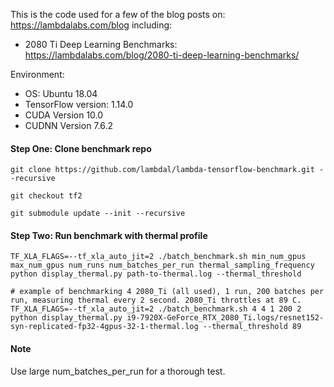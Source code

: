 
This is the code used for a few of the blog posts on: https://lambdalabs.com/blog including:

- 2080 Ti Deep Learning Benchmarks: https://lambdalabs.com/blog/2080-ti-deep-learning-benchmarks/

Environment:
- OS: Ubuntu 18.04
- TensorFlow version: 1.14.0
- CUDA Version 10.0
- CUDNN Version 7.6.2

#### Step One: Clone benchmark repo


```
git clone https://github.com/lambdal/lambda-tensorflow-benchmark.git --recursive

git checkout tf2

git submodule update --init --recursive
```

#### Step Two: Run benchmark with thermal profile

```
TF_XLA_FLAGS=--tf_xla_auto_jit=2 ./batch_benchmark.sh min_num_gpus max_num_gpus num_runs num_batches_per_run thermal_sampling_frequency
python display_thermal.py path-to-thermal.log --thermal_threshold

# example of benchmarking 4 2080_Ti (all used), 1 run, 200 batches per run, measuring thermal every 2 second. 2080_Ti throttles at 89 C.
TF_XLA_FLAGS=--tf_xla_auto_jit=2 ./batch_benchmark.sh 4 4 1 200 2
python display_thermal.py i9-7920X-GeForce_RTX_2080_Ti.logs/resnet152-syn-replicated-fp32-4gpus-32-1-thermal.log --thermal_threshold 89

```

#### Note

Use large num_batches_per_run for a thorough test.


<!-- #### Step Two: Run benchmark

* Input proper gpu_indices (a comma seperated list, default 0) and num_iterations (default 10)
```
cd lambda-tensorflow-benchmark
./benchmark.sh gpu_indices num_iterations
```

#### Step Three: Report results

* Check the repo directory for folder \<cpu>-\<gpu>.logs (generated by benchmark.sh)
* Use the same num_iterations and gpu_indices for both benchmarking and reporting.
```
./report.sh <cpu>-<gpu>.logs num_iterations gpu_indices
```

#### Batch process:

```
TF_XLA_FLAGS=--tf_xla_auto_jit=2 ./batch_benchmark.sh min_num_gpus max_num_gpus num_iterations

./batch_report.sh <cpu>-<gpu>.logs min_num_gpus max_num_gpus num_iterations

./gether.sh
```

 -->
